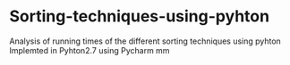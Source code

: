 # Sorting-techniques-using-pyhton
Analysis of running times of the different sorting techniques using pyhton
Implemted in Pyhton2.7 using Pycharm mm

